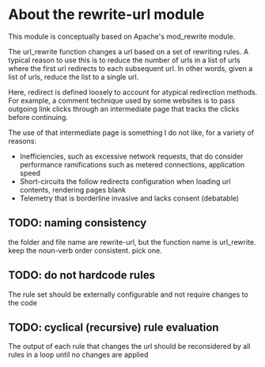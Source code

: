 # About the rewrite-url module

This module is conceptually based on Apache's mod_rewrite module.

The url_rewrite function changes a url based on a set of rewriting rules. A typical reason to use this is to reduce the number of urls in a list of urls where the first url redirects to each subsequent url. In other words, given a list of urls, reduce the list to a single url.

Here, redirect is defined loosely to account for atypical redirection methods. For example, a comment technique used by some websites is to pass outgoing link clicks through an intermediate page that tracks the clicks before continuing.

The use of that intermediate page is something I do not like, for a variety of reasons:

- Inefficiencies, such as excessive network requests, that do consider performance ramifications such as metered connections, application speed
- Short-circuits the follow redirects configuration when loading url contents, rendering pages blank
- Telemetry that is borderline invasive and  lacks consent (debatable)

## TODO: naming consistency

the folder and file name are rewrite-url, but the function name is url_rewrite. keep the noun-verb order consistent. pick one.

## TODO: do not hardcode rules

The rule set should be externally configurable and not require changes to the code

## TODO: cyclical (recursive) rule evaluation

The output of each rule that changes the url should be reconsidered by all rules in a loop until no changes are applied

